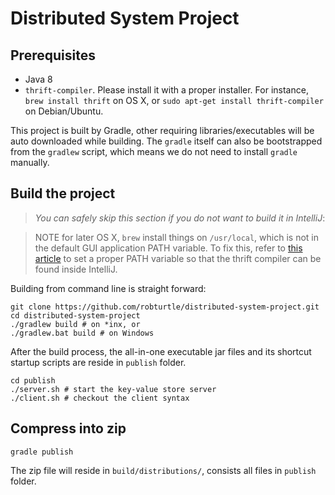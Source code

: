 # Distributed System Project

## Prerequisites
- Java 8
- `thrift-compiler`. Please install it with a proper installer. For instance, `brew install thrift` on OS X, or `sudo apt-get install thrift-compiler` on Debian/Ubuntu.

This project is built by Gradle, other requiring libraries/executables will be auto downloaded while building. The `gradle` itself can also be bootstrapped from the `gradlew` script, which means we do not need to install `gradle` manually.

## Build the project
> *You can safely skip this section if you do not want to build it in IntelliJ*:  
  
> NOTE for later OS X, `brew` install things on `/usr/local`,
which is not in the default GUI application PATH variable. To fix this, refer to
[this article](http://depressiverobot.com/2016/02/05/intellij-path.html) to set a proper PATH variable
 so that the thrift compiler can be found inside IntelliJ.

Building from command line is straight forward:

```shell
git clone https://github.com/robturtle/distributed-system-project.git
cd distributed-system-project
./gradlew build # on *inx, or
./gradlew.bat build # on Windows
```

After the build process, the all-in-one executable jar files and its shortcut startup scripts are reside in `publish` folder.

```shell
cd publish
./server.sh # start the key-value store server
./client.sh # checkout the client syntax
```

## Compress into zip

```shell
gradle publish
```

The zip file will reside in `build/distributions/`, consists all files in `publish` folder.
